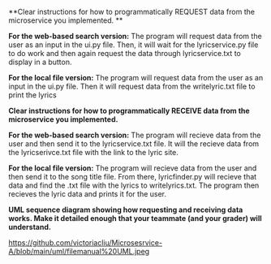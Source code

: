 **Clear instructions for how to programmatically REQUEST data from the microservice you implemented. **

**For the web-based search version:**
The program will request data from the user as an input in the ui.py file. Then, it will wait for the lyricservice.py file to do work and then again request the data through lyricservice.txt to display in a button.

**For the local file version:**
The program will request data from the user as an input in the ui.py file. Then it will request data from the writelyric.txt file to print the lyrics

**Clear instructions for how to programmatically RECEIVE data from the microservice you implemented.**

**For the web-based search version:**
The program will recieve data from the user and then send it to the lyricservice.txt file. It will the recieve data from the lyricserivce.txt file with the link to the lyric site.

**For the local file version:**
The program will recieve data from the user and then send it to the song title file. From there, lyricfinder.py will recieve that data and find the .txt file with the lyrics to writelyrics.txt. The program then recieves the lyric data and prints it for the user.

**UML sequence diagram showing how requesting and receiving data works. Make it detailed enough that your teammate (and your grader) will understand.**

https://github.com/victoriacliu/Microsesrvice-A/blob/main/uml/filemanual%20UML.jpeg
